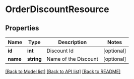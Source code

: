 # OrderDiscountResource

## Properties
Name | Type | Description | Notes
------------ | ------------- | ------------- | -------------
**id** | **int** | Discount Id | [optional] 
**name** | **string** | Name of the Discount | [optional] 

[[Back to Model list]](../README.md#documentation-for-models) [[Back to API list]](../README.md#documentation-for-api-endpoints) [[Back to README]](../README.md)


